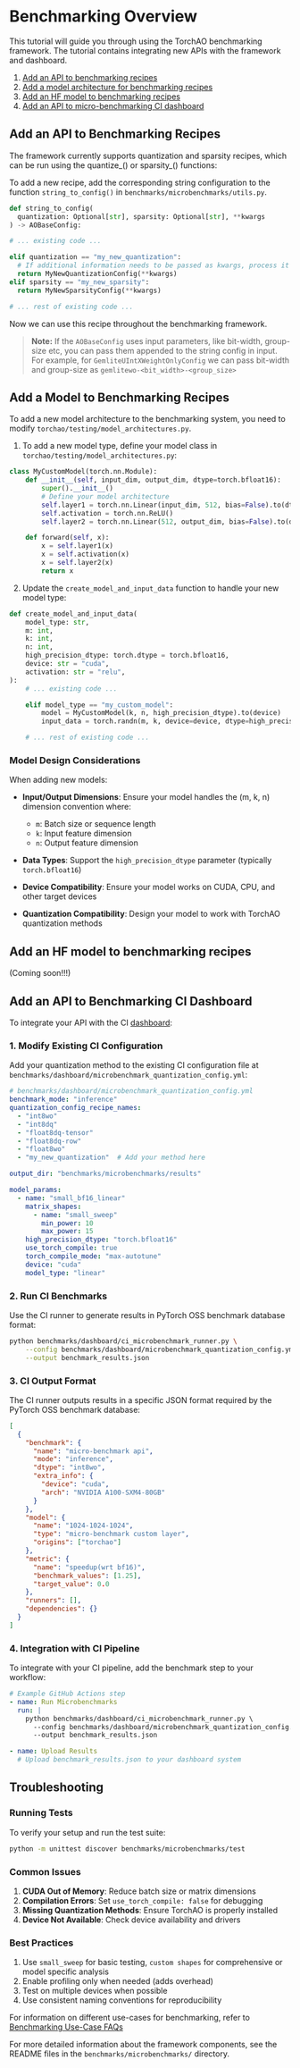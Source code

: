 # Benchmarking Overview

This tutorial will guide you through using the TorchAO benchmarking framework. The tutorial contains integrating new APIs with the framework and dashboard.

1. [Add an API to benchmarking recipes](#add-an-api-to-benchmarking-recipes)
2. [Add a model architecture for benchmarking recipes](#add-a-model-to-benchmarking-recipes)
3. [Add an HF model to benchmarking recipes](#add-an-hf-model-to-benchmarking-recipes)
4. [Add an API to micro-benchmarking CI dashboard](#add-an-api-to-benchmarking-ci-dashboard)

## Add an API to Benchmarking Recipes

The framework currently supports quantization and sparsity recipes, which can be run using the quantize_() or sparsity_() functions:

To add a new recipe, add the corresponding string configuration to the function `string_to_config()` in `benchmarks/microbenchmarks/utils.py`.

```python
def string_to_config(
  quantization: Optional[str], sparsity: Optional[str], **kwargs
) -> AOBaseConfig:

# ... existing code ...

elif quantization == "my_new_quantization":
  # If additional information needs to be passed as kwargs, process it here
  return MyNewQuantizationConfig(**kwargs)
elif sparsity == "my_new_sparsity":
  return MyNewSparsityConfig(**kwargs)

# ... rest of existing code ...
```

Now we can use this recipe throughout the benchmarking framework.

> **Note:** If the `AOBaseConfig` uses input parameters, like bit-width, group-size etc, you can pass them appended to the string config in input. For example, for `GemliteUIntXWeightOnlyConfig` we can pass bit-width and group-size as `gemlitewo-<bit_width>-<group_size>`

## Add a Model to Benchmarking Recipes

To add a new model architecture to the benchmarking system, you need to modify `torchao/testing/model_architectures.py`.

1. To add a new model type, define your model class in `torchao/testing/model_architectures.py`:

```python
class MyCustomModel(torch.nn.Module):
    def __init__(self, input_dim, output_dim, dtype=torch.bfloat16):
        super().__init__()
        # Define your model architecture
        self.layer1 = torch.nn.Linear(input_dim, 512, bias=False).to(dtype)
        self.activation = torch.nn.ReLU()
        self.layer2 = torch.nn.Linear(512, output_dim, bias=False).to(dtype)

    def forward(self, x):
        x = self.layer1(x)
        x = self.activation(x)
        x = self.layer2(x)
        return x
```

2. Update the `create_model_and_input_data` function to handle your new model type:

```python
def create_model_and_input_data(
    model_type: str,
    m: int,
    k: int,
    n: int,
    high_precision_dtype: torch.dtype = torch.bfloat16,
    device: str = "cuda",
    activation: str = "relu",
):
    # ... existing code ...

    elif model_type == "my_custom_model":
        model = MyCustomModel(k, n, high_precision_dtype).to(device)
        input_data = torch.randn(m, k, device=device, dtype=high_precision_dtype)

    # ... rest of existing code ...
```

### Model Design Considerations

When adding new models:

- **Input/Output Dimensions**: Ensure your model handles the (m, k, n) dimension convention where:
  - `m`: Batch size or sequence length
  - `k`: Input feature dimension
  - `n`: Output feature dimension

- **Data Types**: Support the `high_precision_dtype` parameter (typically `torch.bfloat16`)

- **Device Compatibility**: Ensure your model works on CUDA, CPU, and other target devices

- **Quantization Compatibility**: Design your model to work with TorchAO quantization methods

## Add an HF model to benchmarking recipes
(Coming soon!!!)

## Add an API to Benchmarking CI Dashboard

To integrate your API with the CI [dashboard](https://hud.pytorch.org/benchmark/llms?repoName=pytorch%2Fao&benchmarkName=micro-benchmark+api):

### 1. Modify Existing CI Configuration

Add your quantization method to the existing CI configuration file at `benchmarks/dashboard/microbenchmark_quantization_config.yml`:

```yaml
# benchmarks/dashboard/microbenchmark_quantization_config.yml
benchmark_mode: "inference"
quantization_config_recipe_names:
  - "int8wo"
  - "int8dq"
  - "float8dq-tensor"
  - "float8dq-row"
  - "float8wo"
  - "my_new_quantization"  # Add your method here

output_dir: "benchmarks/microbenchmarks/results"

model_params:
  - name: "small_bf16_linear"
    matrix_shapes:
      - name: "small_sweep"
        min_power: 10
        max_power: 15
    high_precision_dtype: "torch.bfloat16"
    use_torch_compile: true
    torch_compile_mode: "max-autotune"
    device: "cuda"
    model_type: "linear"
```

### 2. Run CI Benchmarks

Use the CI runner to generate results in PyTorch OSS benchmark database format:

```bash
python benchmarks/dashboard/ci_microbenchmark_runner.py \
    --config benchmarks/dashboard/microbenchmark_quantization_config.yml \
    --output benchmark_results.json
```

### 3. CI Output Format

The CI runner outputs results in a specific JSON format required by the PyTorch OSS benchmark database:

```json
[
  {
    "benchmark": {
      "name": "micro-benchmark api",
      "mode": "inference",
      "dtype": "int8wo",
      "extra_info": {
        "device": "cuda",
        "arch": "NVIDIA A100-SXM4-80GB"
      }
    },
    "model": {
      "name": "1024-1024-1024",
      "type": "micro-benchmark custom layer",
      "origins": ["torchao"]
    },
    "metric": {
      "name": "speedup(wrt bf16)",
      "benchmark_values": [1.25],
      "target_value": 0.0
    },
    "runners": [],
    "dependencies": {}
  }
]
```

### 4. Integration with CI Pipeline

To integrate with your CI pipeline, add the benchmark step to your workflow:

```yaml
# Example GitHub Actions step
- name: Run Microbenchmarks
  run: |
    python benchmarks/dashboard/ci_microbenchmark_runner.py \
      --config benchmarks/dashboard/microbenchmark_quantization_config.yml \
      --output benchmark_results.json

- name: Upload Results
  # Upload benchmark_results.json to your dashboard system
```

## Troubleshooting

### Running Tests

To verify your setup and run the test suite:

```bash
python -m unittest discover benchmarks/microbenchmarks/test
```

### Common Issues

1. **CUDA Out of Memory**: Reduce batch size or matrix dimensions
2. **Compilation Errors**: Set `use_torch_compile: false` for debugging
3. **Missing Quantization Methods**: Ensure TorchAO is properly installed
4. **Device Not Available**: Check device availability and drivers

### Best Practices

1. Use `small_sweep` for basic testing, `custom shapes` for comprehensive or model specific analysis
2. Enable profiling only when needed (adds overhead)
3. Test on multiple devices when possible
4. Use consistent naming conventions for reproducibility

For information on different use-cases for benchmarking, refer to [Benchmarking Use-Case FAQs](benchmarking_user_faq.md)

For more detailed information about the framework components, see the README files in the `benchmarks/microbenchmarks/` directory.
